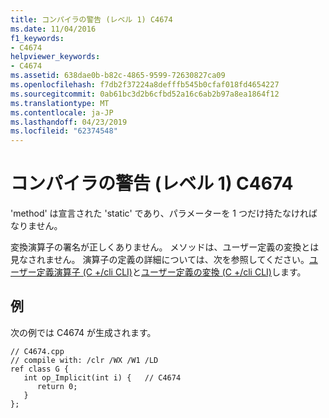 ```yaml
---
title: コンパイラの警告 (レベル 1) C4674
ms.date: 11/04/2016
f1_keywords:
- C4674
helpviewer_keywords:
- C4674
ms.assetid: 638dae0b-b82c-4865-9599-72630827ca09
ms.openlocfilehash: f7db2f37224a8defffb545b0cfaf018fd4654227
ms.sourcegitcommit: 0ab61bc3d2b6cfbd52a16c6ab2b97a8ea1864f12
ms.translationtype: MT
ms.contentlocale: ja-JP
ms.lasthandoff: 04/23/2019
ms.locfileid: "62374548"
---
```

# <a name="compiler-warning-level-1-c4674"></a>コンパイラの警告 (レベル 1) C4674

'method' は宣言された 'static' であり、パラメーターを 1 つだけ持たなければなりません。

変換演算子の署名が正しくありません。 メソッドは、ユーザー定義の変換とは見なされません。 演算子の定義の詳細については、次を参照してください。[ユーザー定義演算子 (C +/cli CLI)](../../dotnet/user-defined-operators-cpp-cli.md)と[ユーザー定義の変換 (C +/cli CLI)](../../dotnet/user-defined-conversions-cpp-cli.md)します。

## <a name="example"></a>例

次の例では C4674 が生成されます。

```
// C4674.cpp
// compile with: /clr /WX /W1 /LD
ref class G {
   int op_Implicit(int i) {   // C4674
      return 0;
   }
};
```
